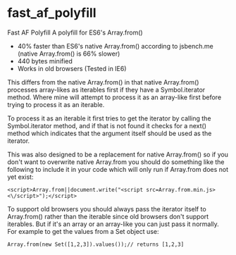 # fast_af_polyfill
Fast AF Polyfill
A polyfill for ES6's Array.from()

* 40% faster than ES6's native Array.from() according to jsbench.me (native Array.from() is 66% slower)
* 440 bytes minified
* Works in old browsers (Tested in IE6)

This differs from the native Array.from() in that native Array.from() processes array-likes as iterables first if they have a Symbol.iterator method. Where mine will attempt to process it as an array-like first before trying to process it as an iterable.

To process it as an iterable it first tries to get the iterator by calling the Symbol.iterator method, and if that is not found it checks for a next() method which indicates that the argument itself should be used as the iterator.

This was also designed to be a replacement for native Array.from() so if you don't want to overwrite native Array.from you should do something like the following to include it in your code which will only run if Array.from does not yet exist:

    <script>Array.from||document.write("<script src=Array.from.min.js><\/script>");</script>

To support old browsers you should always pass the iterator itself to Array.from() rather than the iterable since old browsers don't support iterables. But if it's an array or an array-like you can just pass it normally. For example to get the values from a Set object use:

    Array.from(new Set([1,2,3]).values());// returns [1,2,3]
